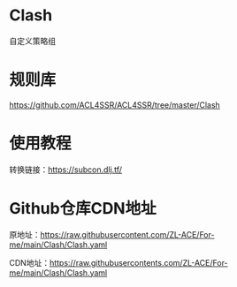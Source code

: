 # Clash
自定义策略组

# 规则库
https://github.com/ACL4SSR/ACL4SSR/tree/master/Clash

# 使用教程
转换链接：https://subcon.dlj.tf/

# Github仓库CDN地址
原地址：https://raw.githubusercontent.com/ZL-ACE/For-me/main/Clash/Clash.yaml

CDN地址：https://raw.githubusercontents.com/ZL-ACE/For-me/main/Clash/Clash.yaml



